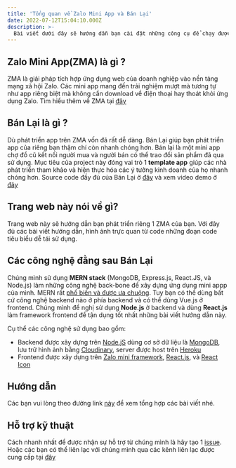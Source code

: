 ```yaml
---
title: 'Tổng quan về Zalo Mini App và Bán Lại'
date: 2022-07-12T15:04:10.000Z
description: >-
  Bài viết dưới đây sẽ hướng dẫn bạn cài đặt những công cụ để chạy được app, cách chạy ứng dụng trên thiết bị của bạn và đi qua chi tiết kĩ thuật để bạn có thể áp dụng ngay vào ứng dụng mini app của bạn.
---
```

## Zalo Mini App(ZMA) là gì ?
ZMA là giải pháp tích hợp ứng dụng web của doanh nghiệp vào nền tảng mạng xã hội Zalo. Các mini app mang đến trải nghiệm mượt mà tương tự như app riêng biệt mà không cần download về điện thoại hay thoát khỏi ứng dụng Zalo. Tìm hiểu thêm về ZMA tại [đây](https://mini.zalo.me/)
## Bán Lại là gì ?
Dù phát triển app trên ZMA vốn đã rất dễ dàng. Bán Lại giúp bạn phát triển app của riêng bạn thậm chí còn nhanh chóng hơn. Bán lại là một mini app chợ đồ cũ kết nối người mua và người bán có thể trao đổi sản phẩm đã qua sử dụng.
Mục tiêu của project này đóng vai trò 1 **template app** giúp các nhà phát triển tham khảo và hiện thực hóa các ý tưởng kinh doanh của họ nhanh chóng hơn. Source code đầy đủ của Bán Lại ở [đây](https://github.com/quynhdinh/BanLai) và xem video demo ở [đây](https://www.youtube.com/watch?v=1IexwSMcoT0)
## Trang web này nói về gì?
Trang web này sẽ hướng dẫn bạn phát triển riêng 1 ZMA của bạn. Với đây đủ các bài viết hướng dẫn, hình ảnh trực quan từ code những đoạn code tiêu biểu dễ tái sử dụng.  
## Các công nghệ đằng sau Bán Lại
Chúng mình sử dụng **MERN stack** (MongoDB, Express.js, React.JS, và Node.js) làm những công nghệ back-bone để xây dựng ứng dụng mini appp của mình. MERN rất [phổ biến và được ưa chuộng](https://www.google.com/search?q=why+mern+in+popular&oq=why+mern+in+popular&aqs=chrome..69i57j33i160l3.6235j0j7&sourceid=chrome&ie=UTF-8). Tuy bạn có thể dùng bất cứ công nghệ backend nào ở phía backend và có thể dùng Vue.js 
ở frontend. Chúng mình đề nghị sử dụng **Node.js** ở backend và dùng **React.js** làm framework frontend để tận dụng tốt nhất những bài viết hướng dẫn này.

Cụ thể các công nghệ sử dụng bao gồm:
* Backend được xây dựng trên [Node.jS](https://nodejs.org/) dùng cơ sở dữ liệu là [MongoDB](https://www.mongodb.com/atlas/database), lưu trữ hình ảnh bằng [Cloudinary](https://cloudinary.com/), server được host trên [Heroku](https://heroku.com/)
* Frontend được xây dựng trên [Zalo mini framework](https://mini.zalo.me/docs/ui), [React.js](https://reactjs.org/), và [React Icon](https://react-icons.github.io/react-icons/)

## Hướng dẫn
Các bạn vui lòng theo đường link [này](https://scintillating-haupia-01fe5d.netlify.app/post/post-summary/) để xem tổng hợp các bài viết nhé.
## Hỗ trợ kỹ thuật
Cách nhanh nhất để được nhận sự hỗ trợ từ chúng mình là hãy tạo 1 [issue](https://github.com/quynhdinh/BanLai/issues). Hoặc các bạn có thể liên lạc với chúng mình qua các kênh liên lạc được cung cấp tại [đây](https://scintillating-haupia-01fe5d.netlify.app/contact/) 